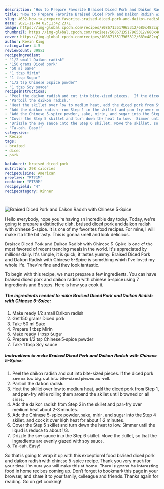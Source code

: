 ```yaml
---
description: "How to Prepare Favorite Braised Diced Pork and Daikon Radish with Chinese 5-Spice"
title: "How to Prepare Favorite Braised Diced Pork and Daikon Radish with Chinese 5-Spice"
slug: 4632-how-to-prepare-favorite-braised-diced-pork-and-daikon-radish-with-chinese-5-spice
date: 2021-11-04T02:11:42.237Z
image: https://img-global.cpcdn.com/recipes/5086713517965312/680x482cq70/braised-diced-pork-and-daikon-radish-with-chinese-5-spice-recipe-main-photo.jpg
thumbnail: https://img-global.cpcdn.com/recipes/5086713517965312/680x482cq70/braised-diced-pork-and-daikon-radish-with-chinese-5-spice-recipe-main-photo.jpg
cover: https://img-global.cpcdn.com/recipes/5086713517965312/680x482cq70/braised-diced-pork-and-daikon-radish-with-chinese-5-spice-recipe-main-photo.jpg
author: Kevin King
ratingvalue: 4.5
reviewcount: 39851
recipeingredient:
- "1/2 small Daikon radish"
- "150 grams Diced pork"
- "50 ml Sake"
- "1 tbsp Mirin"
- "1 tbsp Sugar"
- "1/2 tsp Chinese 5spice powder"
- "1 tbsp Soy sauce"
recipeinstructions:
- "Peel the daikon radish and cut into bite-sized pieces.  If the diced pork seems too big, cut into bite-sized pieces as well."
- "Parboil the daikon radish."
- "Heat the skillet over low to medium heat, add the diced pork from Step 1, and pan-fry while rolling them around the skillet until browned on all sides."
- "Add the daikon radish from Step 2 in the skillet and pan-fry over medium heat about 2-3 minutes."
- "Add the Chinese 5-spice powder, sake, mirin, and sugar into the Step 4 skillet, and cook it over high heat for about 1-2 minutes."
- "Cover the Step 5 skillet and turn down the heat to low.  Simmer until the liquid is reduce to about 1/3."
- "Drizzle the soy sauce into the Step 6 skillet. Move the skillet, so that the ingredients are evenly glazed with soy sauce."
- "Ta-dah. Easy!"
categories:
- Recipe
tags:
- braised
- diced
- pork

katakunci: braised diced pork 
nutrition: 298 calories
recipecuisine: American
preptime: "PT31M"
cooktime: "PT59M"
recipeyield: "4"
recipecategory: Dinner

---
```



![Braised Diced Pork and Daikon Radish with Chinese 5-Spice](https://img-global.cpcdn.com/recipes/5086713517965312/680x482cq70/braised-diced-pork-and-daikon-radish-with-chinese-5-spice-recipe-main-photo.jpg)

Hello everybody, hope you're having an incredible day today. Today, we're going to prepare a distinctive dish, braised diced pork and daikon radish with chinese 5-spice. It is one of my favorites food recipes. For mine, I will make it a little bit tasty. This is gonna smell and look delicious.

Braised Diced Pork and Daikon Radish with Chinese 5-Spice is one of the most favored of recent trending meals in the world. It's appreciated by millions daily. It's simple, it is quick, it tastes yummy. Braised Diced Pork and Daikon Radish with Chinese 5-Spice is something which I've loved my whole life. They're fine and they look fantastic.




To begin with this recipe, we must prepare a few ingredients. You can have braised diced pork and daikon radish with chinese 5-spice using 7 ingredients and 8 steps. Here is how you cook it.

<!--inarticleads1-->

##### The ingredients needed to make Braised Diced Pork and Daikon Radish with Chinese 5-Spice:

1. Make ready 1/2 small Daikon radish
1. Get 150 grams Diced pork
1. Take 50 ml Sake
1. Prepare 1 tbsp Mirin
1. Make ready 1 tbsp Sugar
1. Prepare 1/2 tsp Chinese 5-spice powder
1. Take 1 tbsp Soy sauce




<!--inarticleads2-->

##### Instructions to make Braised Diced Pork and Daikon Radish with Chinese 5-Spice:

1. Peel the daikon radish and cut into bite-sized pieces.  If the diced pork seems too big, cut into bite-sized pieces as well.
1. Parboil the daikon radish.
1. Heat the skillet over low to medium heat, add the diced pork from Step 1, and pan-fry while rolling them around the skillet until browned on all sides.
1. Add the daikon radish from Step 2 in the skillet and pan-fry over medium heat about 2-3 minutes.
1. Add the Chinese 5-spice powder, sake, mirin, and sugar into the Step 4 skillet, and cook it over high heat for about 1-2 minutes.
1. Cover the Step 5 skillet and turn down the heat to low.  Simmer until the liquid is reduce to about 1/3.
1. Drizzle the soy sauce into the Step 6 skillet. Move the skillet, so that the ingredients are evenly glazed with soy sauce.
1. Ta-dah. Easy!




So that is going to wrap it up with this exceptional food braised diced pork and daikon radish with chinese 5-spice recipe. Thank you very much for your time. I'm sure you will make this at home. There is gonna be interesting food in home recipes coming up. Don't forget to bookmark this page in your browser, and share it to your family, colleague and friends. Thanks again for reading. Go on get cooking!
